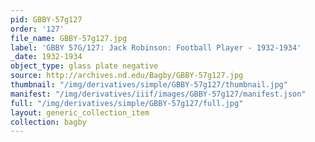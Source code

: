 ```yaml
---
pid: GBBY-57g127
order: '127'
file_name: GBBY-57g127.jpg
label: 'GBBY 57G/127: Jack Robinson: Football Player - 1932-1934'
_date: 1932-1934
object_type: glass plate negative
source: http://archives.nd.edu/Bagby/GBBY-57g127.jpg
thumbnail: "/img/derivatives/simple/GBBY-57g127/thumbnail.jpg"
manifest: "/img/derivatives/iiif/images/GBBY-57g127/manifest.json"
full: "/img/derivatives/simple/GBBY-57g127/full.jpg"
layout: generic_collection_item
collection: bagby
---
```

